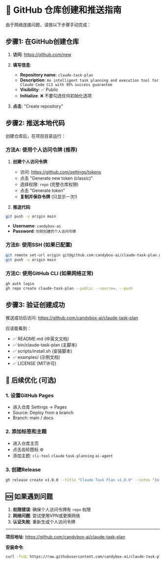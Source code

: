 # 🚀 GitHub 仓库创建和推送指南

由于网络连接问题，请按以下步骤手动完成：

## 步骤1: 在GitHub创建仓库

1. **访问**: https://github.com/new

2. **填写信息**:
   - **Repository name**: `claude-task-plan`
   - **Description**: `An intelligent task planning and execution tool for Claude Code CLI with 95% success guarantee`
   - **Visibility**: ✅ Public
   - **Initialize**: ❌ 不要勾选任何初始化选项

3. **点击**: "Create repository"

## 步骤2: 推送本地代码

创建仓库后，在项目目录运行：

### 方法A: 使用个人访问令牌 (推荐)

1. **创建个人访问令牌**:
   - 访问: https://github.com/settings/tokens
   - 点击 "Generate new token (classic)"
   - 选择权限: `repo` (完整仓库权限)
   - 点击 "Generate token"
   - **复制并保存令牌** (只显示一次!)

2. **推送代码**:
```bash
git push -u origin main
```
   - **Username**: `candybox-ai`
   - **Password**: `你刚创建的个人访问令牌`

### 方法B: 使用SSH (如果已配置)

```bash
git remote set-url origin git@github.com:candybox-ai/claude-task-plan.git
git push -u origin main
```

### 方法C: 使用GitHub CLI (如果网络正常)

```bash
gh auth login
gh repo create claude-task-plan --public --source=. --push
```

## 步骤3: 验证创建成功

推送成功后访问: https://github.com/candybox-ai/claude-task-plan

应该能看到：
- ✅ README.md (中英文文档)
- ✅ bin/claude-task-plan (主脚本)
- ✅ scripts/install.sh (安装脚本)
- ✅ examples/ (示例文档)
- ✅ LICENSE (MIT许可)

## 🎯 后续优化 (可选)

### 1. 设置GitHub Pages
- 进入仓库 Settings → Pages
- Source: Deploy from a branch
- Branch: main / docs

### 2. 添加标签和主题
- 进入仓库主页
- 点击齿轮图标 ⚙️
- 添加主题: `cli-tool` `claude` `task-planning` `ai-agent`

### 3. 创建Release
```bash
gh release create v1.0.0 --title "Claude Task Plan v1.0.0" --notes "Initial release with bilingual support and 6-step workflow"
```

## 🆘 如果遇到问题

1. **权限错误**: 确保个人访问令牌有 `repo` 权限
2. **网络问题**: 尝试使用VPN或更换网络
3. **认证失败**: 重新生成个人访问令牌

---

**项目地址**: https://github.com/candybox-ai/claude-task-plan

**安装命令**:
```bash
curl -fsSL https://raw.githubusercontent.com/candybox-ai/claude-task-plan/main/scripts/install.sh | bash
```